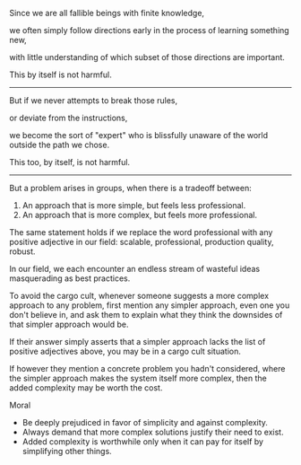 
Since we are all fallible beings with finite knowledge,

we often simply follow directions early in the process of learning something new,

with little understanding of which subset of those directions are important.

This by itself is not harmful.

---

But if we never attempts to break those rules,

or deviate from the instructions,

we become the sort of "expert" who is blissfully unaware of the world outside the path we chose.

This too, by itself, is not harmful.

---

But a problem arises in groups, when there is a tradeoff between:

1. An approach that is more simple, but feels less professional.
2. An approach that is more complex, but feels more professional.

The same statement holds if we replace the word professional with any positive adjective in our field: scalable, professional, production quality, robust.

In our field, we each encounter an endless stream of wasteful ideas masquerading as best practices.

To avoid the cargo cult, whenever someone suggests a more complex approach to any problem, first mention any simpler approach, even one you don't believe in, and ask them to explain what they think the downsides of that simpler approach would be.

If their answer simply asserts that a simpler approach lacks the list of positive adjectives above, you may be in a cargo cult situation.

If however they mention a concrete problem you hadn't considered, where the simpler approach makes the system itself more complex, then the added complexity may be worth the cost.


Moral

- Be deeply prejudiced in favor of simplicity and against complexity.
- Always demand that more complex solutions justify their need to exist.
- Added complexity is worthwhile only when it can pay for itself by simplifying other things.
